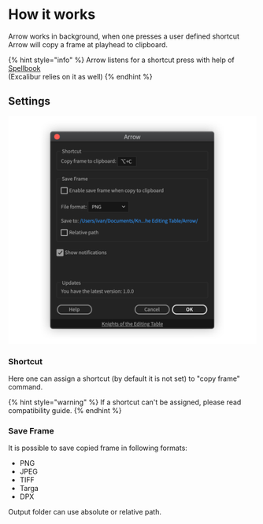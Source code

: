 # How it works

Arrow works in background, when one presses a user defined shortcut Arrow will copy a frame at playhead to clipboard.

{% hint style="info" %}
Arrow listens for a shortcut press with help of [Spellbook](../spell-book/)\
(Excalibur relies on it as well)
{% endhint %}

## Settings

![](../../.gitbook/assets/arrow_settings_slim.png)

### Shortcut

Here one can assign a shortcut (by default it is not set) to "copy frame" command.

{% hint style="warning" %}
If a shortcut can't be assigned, please read compatibility guide.
{% endhint %}

### Save Frame

It is possible to save copied frame in following formats:

* PNG
* JPEG
* TIFF
* Targa
* DPX

Output folder can use absolute or relative path.
